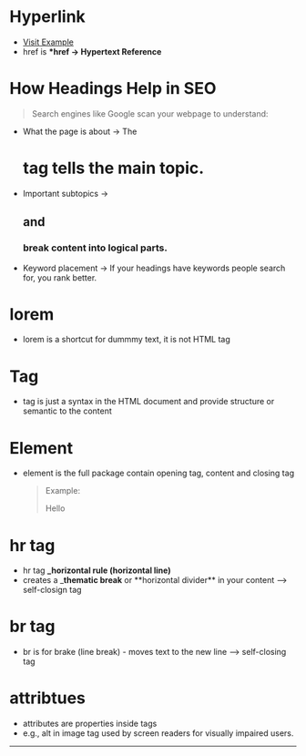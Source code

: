 # Hyperlink

- <a href="https://example.com">Visit Example</a>
- href is **\*href -> Hypertext Reference**

# How Headings Help in SEO

> Search engines like Google scan your webpage to understand:

- What the page is about → The <h1> tag tells the main topic.
- Important subtopics → <h2> and <h3> break content into logical parts.
- Keyword placement → If your headings have keywords people search for, you rank better.

# lorem

- lorem is a shortcut for dummmy text, it is not HTML tag

# Tag

- tag is just a syntax in the HTML document and provide structure or semantic to the content

# Element

- element is the full package contain opening tag, content and closing tag
  > Example: <p>Hello</p>

# hr tag

- hr tag **\_horizontal rule (horizontal line)**
- creates a \_**thematic break** or \*\*horizontal divider\*\* in your content --> self-closign tag

# br tag

- br is for brake (line break) - moves text to the new line --> self-closing tag

# attribtues

- attributes are properties inside tags
- e.g., alt in image tag used by screen readers for visually impaired users.

---

